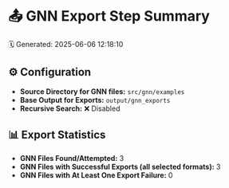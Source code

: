 # 📤 GNN Export Step Summary

🗓️ Generated: 2025-06-06 12:18:10

## ⚙️ Configuration
- **Source Directory for GNN files:** `src/gnn/examples`
- **Base Output for Exports:** `output/gnn_exports`
- **Recursive Search:** ❌ Disabled

## 📊 Export Statistics
- **GNN Files Found/Attempted:** 3
- **GNN Files with Successful Exports (all selected formats):** 3
- **GNN Files with At Least One Export Failure:** 0
